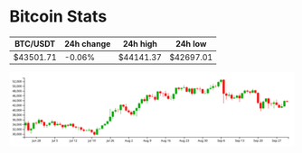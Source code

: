 # Bitcoin Stats

BTC/USDT|24h change|24h high|24h low|
|---|---|---|---|
|$43501.71|-0.06%|$44141.37|$42697.01|

<img src="./chart.svg">
